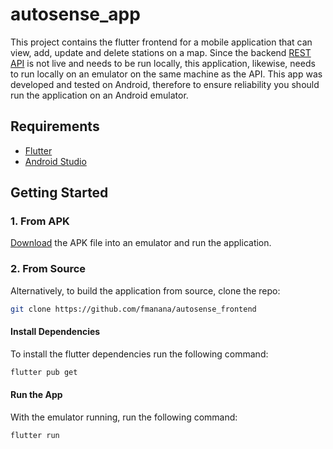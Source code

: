 # autosense_app

This project contains the flutter frontend for a mobile application that can view, add, update and delete stations on a map.
Since the backend [REST API]() is not live and needs to be run locally, this application, likewise, needs to run locally
on an emulator on the same machine as the API. This app was developed and tested on Android, therefore to ensure reliability
you should run the application on an Android emulator.

## Requirements

* [Flutter](https://docs.flutter.dev/get-started/install)
* [Android Studio](https://developer.android.com/studio)

## Getting Started

### 1. From APK

[Download](https://github.com/fmanana/autosense_frontend/releases/download/v0.0.1/app-debug.apk) the APK file into an
emulator and run the application.

### 2. From Source

Alternatively, to build the application from source, clone the repo:
```bash
git clone https://github.com/fmanana/autosense_frontend
```

#### Install Dependencies

To install the flutter dependencies run the following command:
```bash
flutter pub get
```

#### Run the App

With the emulator running, run the following command:
```bash
flutter run
```